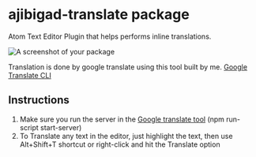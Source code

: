 # ajibigad-translate package

Atom Text Editor Plugin that helps performs inline translations.

![A screenshot of your package](https://f.cloud.github.com/assets/69169/2290250/c35d867a-a017-11e3-86be-cd7c5bf3ff9b.gif)

Translation is done by google translate using this tool built by me. [Google Translate CLI](https://github.com/ajibigad/google-translate-cli) 

## Instructions
1. Make sure you run the server in the [Google translate tool](https://github.com/ajibigad/google-translate-cli) (npm run-script start-server)
2. To Translate any text in the editor, just highlight the text, then use Alt+Shift+T shortcut or right-click and hit the Translate option

